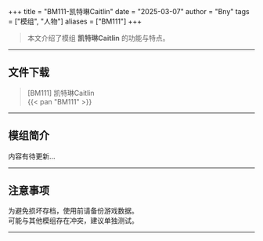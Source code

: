 +++
title = "BM111-凯特琳Caitlin"
date = "2025-03-07"
author = "Bny"
tags = ["模组", "人物"]
aliases = ["BM111"]
+++

> 本文介绍了模组 **凯特琳Caitlin** 的功能与特点。

---

## 文件下载

> [BM111] 凯特琳Caitlin  
{{< pan "BM111" >}}  

---

## 模组简介

>  
内容有待更新...  

---

## 注意事项

>  
为避免损坏存档，使用前请备份游戏数据。  
可能与其他模组存在冲突，建议单独测试。  

---

